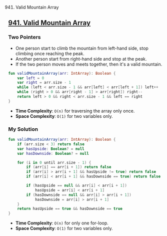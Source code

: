 941. Valid Mountain Array

## [941. Valid Mountain Array](https://leetcode.com/problems/valid-mountain-array/)

### Two Pointers
* One person start to climb the mountain from left-hand side, stop climbing once reaching the peak.
* Another person start from right-hand side and stop at the peak.
* If the two person moves and meets together, then it's a valid mountain.

```kotlin
fun validMountainArray(arr: IntArray): Boolean {
    var left = 0
    var right = arr.size - 1
    while (left < arr.size - 1 && arr[left] < arr[left + 1]) left++
    while (right > 0 && arr[right - 1] > arr[right]) right--
    return left > 0 && right < arr.size - 1 && left == right
}
```

* **Time Complexity**: `O(n)` for traversing the array only once. 
* **Space Complexity**: `O(1)` for two variables only.

### My Solution

```kotlin
fun validMountainArray(arr: IntArray): Boolean {
    if (arr.size < 3) return false
    var hasUpside: Boolean? = null
    var hasDownside: Boolean? = null

    for (i in 0 until arr.size - 1) {
        if (arr[i] == arr[i + 1]) return false
        if (arr[i] > arr[i + 1] && hasUpside != true) return false
        if (arr[i] < arr[i + 1] && hasDownside == true) return false

        if (hasUpside == null && arr[i] < arr[i + 1])
            hasUpside = arr[i] < arr[i + 1]
        if (hasDownside == null && arr[i] > arr[i + 1])
            hasDownside = arr[i] > arr[i + 1]
    }
    return hasUpside == true && hasDownside == true
}
```

* **Time Complexity**: `O(n)` for only one for-loop.
* **Space Complexity**: `O(1)` for two variables only.